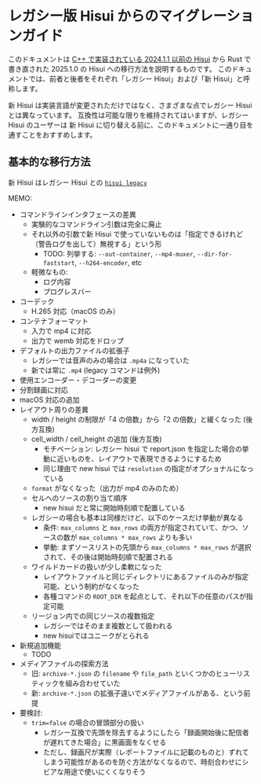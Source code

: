 # レガシー版 Hisui からのマイグレーションガイド

このドキュメントは [C++ で実装されている 2024.1.1 以前の Hisui][hisui-legacy] から Rust で
書き直された 2025.1.0 の Hisui への移行方法を説明するものです。
このドキュメントでは、前者と後者をそれぞれ「レガシー Hisui」および「新 Hisui」と呼称します。

新 Hisui は実装言語が変更されただけではなく、さまざまな点でレガシー Hisui とは異なっています。
互換性は可能な限りを維持されてはいますが、レガシー Hisui のユーザーは
新 Hisui に切り替える前に、このドキュメントに一通り目を通すことをおすすめします。

[hisui-legacy]: https://github.com/shiguredo/hisui-legacy

## 基本的な移行方法

新 Hisui はレガシー Hisui との
 [`hisui legacy`](./command_legacy.md)

MEMO:
- コマンドラインインタフェースの差異
  - 実験的なコマンドライン引数は完全に廃止
  - それ以外の引数で新 Hisui で使っていないものは「指定できるけれど（警告ログを出して）無視する」という形
    - TODO: 列挙する: `--out-container`, `--mp4-muxer`, `--dir-for-faststart`, `--h264-encoder`, etc
  - 軽微なもの:
    - ログ内容
    - プログレスバー
- コーデック
  - H.265 対応（macOS のみ）
- コンテナフォーマット
  - 入力で mp4 に対応
  - 出力で wemb 対応をドロップ
- デフォルトの出力ファイルの拡張子
  - レガシーでは音声のみの場合は `.mp4a` になっていた
  - 新では常に `.mp4` (legacy コマンドは例外)
- 使用エンコーダー・デコーダーの変更
- 分割録画に対応
- macOS 対応の追加
- レイアウト周りの差異
  - width / height の制限が「4 の倍数」から「2 の倍数」と緩くなった (後方互換)
  - cell_width / cell_height の追加 (後方互換)
    - モチベーション: レガシー hisui で report.json を指定した場合の挙動に近いものを、レイアウトで表現できるようにするため
    - 同じ理由で new hisui では `resolution` の指定がオプショナルになっている
  - `format` がなくなった（出力が mp4 のみのため）
  - セルへのソースの割り当て順序
    - new hisui だと常に開始時刻順で配置している
  - レガシーの場合も基本は同様だけど、以下のケースだけ挙動が異なる
    - 条件: `max_columns` と `max_rows` の両方が指定されていて、かつ、ソースの数が `max_columns * max_rows` よりも多い
    - 挙動: まずソースリストの先頭から `max_columns * max_rows` が選択されて、その後は開始時刻順で配置される
  - ワイルドカードの扱いが少し柔軟になった
    - レイアウトファイルと同じディレクトリにあるファイルのみが指定可能、という制約がなくなった
    - 各種コマンドの `ROOT_DIR` を起点として、それ以下の任意のパスが指定可能
  - リージョン内での同じソースの複数指定
    - レガシーではそのまま複数として扱われる
    - new hisuiではユニークがとられる
- 新規追加機能
  - TODO
- メディアファイルの探索方法
  - 旧: `archive-*.json` の `filename` や `file_path` といくつかのヒューリスティックを組み合わせていた
  - 新: `archive-*.json` の拡張子違いでメディアファイルがある、という前提
- 要検討:
  - `trim=false` の場合の冒頭部分の扱い
    - レガシー互換で先頭を除去するようにしたら「録画開始後に配信者が遅れてきた場合」に黒画面をなくせる
    - ただし、録画尺が実際（レポートファイルに記載のものと）ずれてしまう可能性があるのを防ぐ方法がなくなるので、時刻合わせにシビアな用途で使いにくくなりそう
